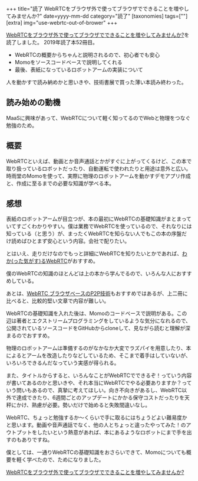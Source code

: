 +++
title="読了 WebRTCをブラウザ外で使ってブラウザでできることを増やしてみませんか?"
date=yyyy-mm-dd
category="読了"
[taxonomies]
tags=[""]
[extra]
img="use-webrtc-out-of-brower"
+++

[WebRTCをブラウザ外で使ってブラウザでできることを増やしてみませんか?](https://tnoho.booth.pm/items/1572872)を読了しました。
2019年読了本52冊目。

* WebRTCの概要からちゃんと説明されるので、初心者でも安心
* Momoをソースコードベースで説明してくれる
* 最後、表紙になっているロボットアームの実装について

人を動かすで読み納めかと思いきや、技術書展で買った薄い本読み終わった。

## 読み始めの動機

MaaSに興味があって、WebRTCについて軽く知ってるのでWebと物理をつなぐ勉強のため。

## 概要

WebRTCといえば、動画とか音声通話とかがすぐに上がってくるけど、この本で取り扱っているロボットだったり、自動運転で使われたりと用途は意外と広い。時雨堂のMomoを使って、実際に物理のロボットアームを動かすデモアプリ作成と、作成に至るまでの必要な知識が学べる本。

## 感想

表紙のロボットアームが目立つが、本の最初にWebRTCの基礎知識がまとまっていてすごくわかりやすい。僕は業務でWebRTCを使っているので、それなりには知っている（と思う）が、まったくWebRTCを知らない人でもこの本の序盤だけ読めばひとまず安心という内容。会社で配りたい。

とはいえ、走りだけなのでもっと詳細にWebRTCを知りたいとかであれば、[わか(った気がす)るWebRTC](https://booth.pm/ja/items/628127)がおすすめ。

僕のWebRTCの知識のほとんどは上の本から学んでるので、いろんな人におすすめしている。

あとは、[WebRTC ブラウザベースのP2P技術](https://amzn.to/2Qo8mCM)もおすすめではあるが、上二冊に比べると、比較的堅い文章で内容が難しい。

WebRTCの基礎知識を入れた後は、Momoのコードベースで説明がある。この辺は著者とエクストリームプログラミングをしているような気分になれるので、公開されているソースコードをGitHubからcloneして、見ながら読むと理解が深まるのでおすすめ。

物理のロボットアームは準備するのがなかなか大変でラズパイを用意したり、本によるとアームを改造したりなどしているため、そこまで着手はしていないが、いろいろできるんだなっていう実感が得られる。

また、タイトルからすると、いろんなことがWebRTCでできるぞ！っていう内容が書いてあるのかと思いきや、それ本当にWebRTCでやる必要ありますか？っていう問いもあるので、真摯に考えてほしい。向き不向きがあるし、WebRTC以外で達成できたり、6週間ごとのアップデートにかかる保守コストだったりを天秤にかけ、熟慮が必要。勢いだけで始めると失敗間違いなし。

WebRTC、ちょっと勉強するか〜くらいで手に取るにはちょうどよい難易度かと思います。動画や音声通話でなく、他の人とちょっと違ったやってみた！のアウトプットをしたいという熱意があれば、本にあるようなロボットにまで手を出すのもありですね。

僕としては、一通りWebRTCの基礎知識をおさらいできて、Momoについても概要を軽く学べたので、ためになりました。

[WebRTCをブラウザ外で使ってブラウザでできることを増やしてみませんか?](https://tnoho.booth.pm/items/1572872)